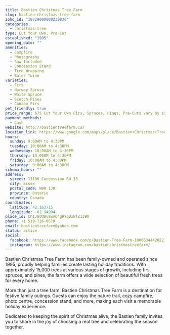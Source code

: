 ```yaml
---
title: Bastien Christmas Tree Farm
slug: bastien-christmas-tree-farm
zoho_id: "38729000000230836"
categories:
  - christmas-tree
type: Cut Your Own, Pre-Cut
established: "1995"
opening_date: ""
amenities:
  - Campfire
  - Photography
  - Saw Included
  - Concession Stand
  - Tree Wrapping
  - Baler Twine
varieties:
  - Firs
  - Norway Spruce
  - White Spruce
  - Scotch Pines
  - Canaan Firs
pet_friendly: true
price_range: $75 Cut Your Own Firs, Spruces, Pines; Pre-Cuts vary by size
payment_methods:
  - Cash
website: http://bastientreefarm.ca/
location_link: https://www.google.com/maps/place/Bastien+Christmas+Tree+Farm/@42.163714999999996,-82.94904,14z/data=!4m8!1m2!2m1!1sBastien+Christmas+Tree+Farm!3m4!1s0x883b27ccbf16d4f1:0xddcf75565a31ad62!8m2!3d42.163714999999996!4d-82.94904
hours:
  sunday: 9:00AM to 4:30PM
  tuesday: 10:00AM to 4:30PM
  wednesday: 10:00AM to 4:30PM
  thursday: 10:00AM to 4:30PM
  friday: 10:00AM to 4:30PM
  saturday: 9:00AM to 4:30PM
schema_hours: ""
address:
  street: 13106 Concession Rd 13
  city: Essex
  postal_code: N0R 1J0
  province: Ontario
  country: Canada
coordinates:
  latitude: 42.163715
  longitude: -82.94904
place_id: ChIJ8dQWv8wnO4gRYq0xWlZ1z90
phone: +1 519-726-0679
email: bastientreefarm@yahoo.com
status: active
social:
  facebook: https://www.facebook.com/p/Bastien-Tree-Farm-100063444202214
  instagram: https://www.instagram.com/bastienchristmastreefarm/
---
```


Bastien Christmas Tree Farm has been family-owned and operated since 1995, proudly helping families create lasting holiday traditions. With approximately 15,000 trees at various stages of growth, including firs, spruces, and pines, the farm offers a wide selection of beautiful fresh trees for every home.

More than just a tree farm, Bastien Christmas Tree Farm is a destination for festive family outings. Guests can enjoy the nature trail, cozy campfire, photo centre, concession stand, and more, making each visit a memorable holiday experience.

Dedicated to keeping the spirit of Christmas alive, the Bastien family invites you to share in the joy of choosing a real tree and celebrating the season together.

